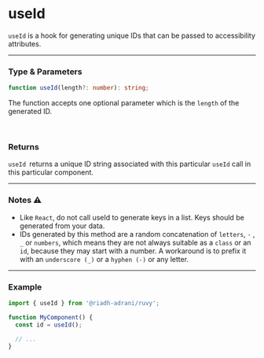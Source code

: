 # useId

`useId` is a hook for generating unique IDs that can be passed to accessibility attributes.

<hr/>

### Type & Parameters

```ts
function useId(length?: number): string;
```

The function accepts one optional parameter which is the `length` of the generated ID.

<br/>

### Returns

`useId `returns a unique ID string associated with this particular `useId` call in this particular component.

<hr/>

### Notes ⚠️

- Like `React`, do not call useId to generate keys in a list. Keys should be generated from your data.
- IDs generated by this method are a random concatenation of `letters`, `-` , `_` or `numbers`, which means they are not always suitable as a `class` or an `id`, because they may start with a number. A workaround is to prefix it with an `underscore (_)` or a `hyphen (-)` or any letter.

<hr/>

### Example

```ts
import { useId } from '@riadh-adrani/ruvy';

function MyComponent() {
  const id = useId();

  // ...
}
```
